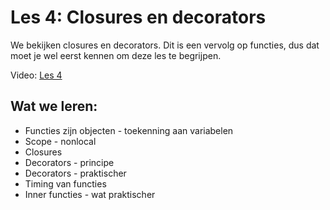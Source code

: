 # Les 4: Closures en decorators

We bekijken closures en decorators. Dit is een vervolg op functies, dus dat moet je wel eerst kennen om deze les te begrijpen. 

Video: [Les 4](https://www.youtube.com/watch?v=VvVYeP6TYWo "Les 4")

## Wat we leren:
* Functies zijn objecten - toekenning aan variabelen
* Scope - nonlocal
* Closures
* Decorators - principe
* Decorators - praktischer
* Timing van functies
* Inner functies - wat praktischer

